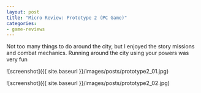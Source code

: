 ```yaml
---
layout: post
title: "Micro Review: Prototype 2 (PC Game)"
categories:
- game-reviews
---
```



Not too many things to do around the city, but I enjoyed the story missions and combat mechanics. Running around the city using your powers was very fun


![screenshot]({{ site.baseurl }}/images/posts/prototype2_01.jpg)

![screenshot]({{ site.baseurl }}/images/posts/prototype2_02.jpg)


